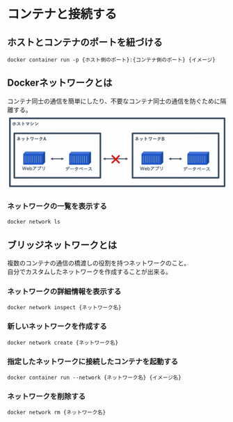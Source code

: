 # **コンテナと接続する**
## ホストとコンテナのポートを紐づける
```terminal
docker container run -p {ホスト側のポート}:{コンテナ側のポート} {イメージ}
```

## Dockerネットワークとは
コンテナ同士の通信を簡単にしたり、不要なコンテナ同士の通信を防ぐために隔離する。
![alt text](./img/image.png)

### ネットワークの一覧を表示する
```terminal
docker network ls
```

## ブリッジネットワークとは
複数のコンテナの通信の橋渡しの役割を持つネットワークのこと。  
自分でカスタムしたネットワークを作成することが出来る。

### ネットワークの詳細情報を表示する
```terminal
docker network inspect {ネットワーク名}
```

### 新しいネットワークを作成する
```terminal
docker network create {ネットワーク名}
```

### 指定したネットワークに接続したコンテナを起動する
```terminal
docker container run --network {ネットワーク名} {イメージ名}
```

### ネットワークを削除する
```terminal
docker network rm {ネットワーク名}
```